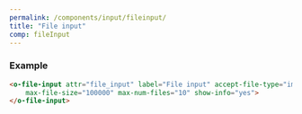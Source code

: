```yaml
---
permalink: /components/input/fileinput/
title: "File input"
comp: fileInput
---
```


 <h3 class="grey-color">Example</h3>

```html
<o-file-input attr="file_input" label="File input" accept-file-type="image/*"
    max-file-size="100000" max-num-files="10" show-info="yes">
</o-file-input>
```
